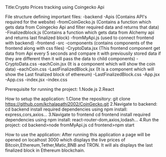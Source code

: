 Title:Crypto Prices tracking using Coingecko Api

File structure defining important files:
-backend
    -Apis  (Contains API's required for the website)
      -fromCoinGecko.js  (Contains a function which gets data from Coingecko Api and filter required data and returns that data)
      -Finalizedblock.js  (Contains a function which gets data from Alchemy api and returns last finalized block)
    -fromMyApi.js  (used to connect frontend with backend)
-frontend
  -src
    -components  (contains components of the frontend along with css files)
      -CryptoData.jsx  (This frontend component get data from Api every 5 seconds and compare it with previousily stored data if they are different then it will pass the data to child components)
      -CryptoData.css
      -eachCoin.jsx  (It is a component which will show the coin data)
      -eachCoin.css
      -LastFinalizedBlock.jsx  (It is a component which will show the Last finalized block of ethereum)
      -LastFinalizedBlock.css
    -App.jsx
    -App.css
    -index.jsx
    -index.css

Prerequisite for running the project:
1.Node.js
2.React

How to setup the application:
1.Clone the repository:
   git clone https://github.com/kchalapathi2002/CoinGecko.git
2.Navigate to backend:
   cd backend
   install required dependencies using npm install:
      express,cors,axios...
3.Navigate to frontend
   cd frontend
   install required dependencies using npm install:
      react-router-dom,axios,lodash...
4.Run the project:
   cd backend>node fromMyApi.js
   cd frontend>npm start

How to use the application:
After running this application a page will be opened on localhost 3000 which displays the live prices of Bitcoin,Ethereum,Tether,Matic,BNB and TRON. It will als displays the last finalized block in Ethereum blockchain.
